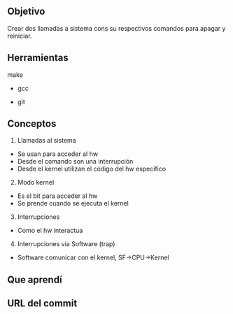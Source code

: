 ## Objetivo
Crear dos llamadas a sistema cons su respectivos comandos para apagar y reiniciar.
## Herramientas

make

* gcc

* git

## Conceptos

1. Llamadas al sistema

+ Se usan para acceder al hw
+ Desde el comando son una interrupción
+ Desde el kernel utilizan el código del hw específico

2. Modo kernel
+ Es el bit para acceder al hw
+ Se prende cuando se ejecuta el kernel

3. Interrupciones
+ Como el hw interactua

4. Interrupciones via Software (trap)
+ Software comunicar con el kernel, SF->CPU->Kernel

## Que aprendí

## URL del commit


